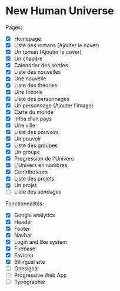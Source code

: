 # New Human Universe

Pages:
- [X] Homepage
- [X] Liste des romans (Ajouter le cover)
- [X] Un roman (Ajouter le cover)
- [X] Un chapitre
- [X] Calendrier des sorties
- [X] Liste des nouvelles
- [X] Une nouvelle
- [X] Liste des théories
- [X] Une théorie
- [X] Liste des personnages
- [X] Un personnage (Ajouter l'image)
- [X] Carte du monde
- [X] Infos d'un pays
- [X] Une ville
- [X] Liste des pouvoirs
- [X] Un pouvoir
- [X] Liste des groupes
- [X] Un groupe
- [X] Progression de l'Univers
- [X] L'Univers en nombres
- [X] Contributeurs
- [X] Liste des projets
- [X] Un projet
- [ ] Liste des sondages

Fonctionnalités:
- [X] Google analytics
- [X] Header
- [X] Footer
- [X] Navbar
- [X] Login and like system
- [X] Firebase
- [X] Favicon
- [X] Bilingual site
- [ ] Onesignal
- [ ] Progressive Web App
- [ ] Typographie